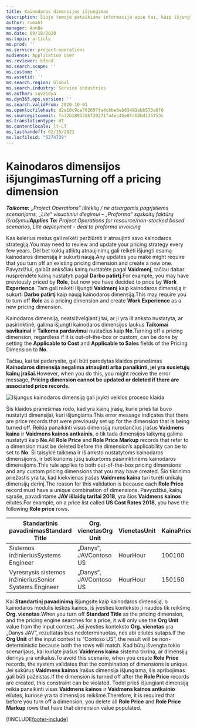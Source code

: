 ```yaml
---
title: Kainodaros dimensijos išjungimas
description: Šioje temoje pateikiama informacija apie tai, kaip išjungti kainodaros dimensijas.
author: rumant
manager: AnnBe
ms.date: 09/18/2020
ms.topic: article
ms.prod: ''
ms.service: project-operations
audience: Application User
ms.reviewer: kfend
ms.search.scope: ''
ms.custom: ''
ms.assetid: ''
ms.search.region: Global
ms.search.industry: Service industries
ms.author: suvaidya
ms.dyn365.ops.version: ''
ms.search.validFrom: 2020-10-01
ms.openlocfilehash: d2e10c9ce782697fa4cbbe6eb63491ebb573a6f6
ms.sourcegitcommit: fa32b1893286f20271fa4ec4be8fc68bd135f53c
ms.translationtype: HT
ms.contentlocale: lt-LT
ms.lasthandoff: 02/15/2021
ms.locfileid: "5274738"
---
```

# <a name="turning-off-a-pricing-dimension"></a><span data-ttu-id="8aef5-103">Kainodaros dimensijos išjungimas</span><span class="sxs-lookup"><span data-stu-id="8aef5-103">Turning off a pricing dimension</span></span>

<span data-ttu-id="8aef5-104">_**Taikoma:** „Project Operations“ išteklių / ne atsargomis pagrįstiems scenarijams, „Lite“ visuotiniui diegimui – „Proforma“ sąskaitų faktūrų išrašymui_</span><span class="sxs-lookup"><span data-stu-id="8aef5-104">_**Applies To:** Project Operations for resource/non-stocked based scenarios, Lite deployment - deal to proforma invoicing_</span></span>

<span data-ttu-id="8aef5-105">Kas kelerius metus gali reikėti peržiūrėti ir atnaujinti savo kainodaros strategiją.</span><span class="sxs-lookup"><span data-stu-id="8aef5-105">You may need to review and update your pricing strategy every few years.</span></span> <span data-ttu-id="8aef5-106">Dėl bet kokių atliktų atnaujinimų gali reikėti išjungti esamą kainodaros dimensiją ir sukurti naują.</span><span class="sxs-lookup"><span data-stu-id="8aef5-106">Any updates you make might require that you turn off an existing pricing dimension and create a new one.</span></span> <span data-ttu-id="8aef5-107">Pavyzdžiui, galbūt anksčiau kainą nustatėte pagal **Vaidmenį**, tačiau dabar nusprendėte kainą nustatyti pagal **Darbo patirtį**.</span><span class="sxs-lookup"><span data-stu-id="8aef5-107">For example, you may have previously priced by **Role**, but now you have decided to price by **Work Experience**.</span></span> <span data-ttu-id="8aef5-108">Tam gali reikėti išjungti **Vaidmenį** kaip kainodaros dimensiją ir sukurti **Darbo patirtį** kaip naują kainodaros dimensiją.</span><span class="sxs-lookup"><span data-stu-id="8aef5-108">This may require you to turn off **Role** as a pricing dimension and create **Work Experience** as a new pricing dimension.</span></span> 

<span data-ttu-id="8aef5-109">Kainodaros dimensiją, neatsižvelgiant į tai, ar ji yra iš anksto nustatyta, ar pasirinktinė, galima išjungti kainodaros dimensijos laukus **Taikomai savikainai** ir **Taikoma pardavimui** nustačius kaip **Ne**.</span><span class="sxs-lookup"><span data-stu-id="8aef5-109">Turning off a pricing dimension, regardless if it is out-of-the-box or custom, can be done by setting the **Applicable to Cost** and **Applicable to Sales** fields of the Pricing Dimension to **No**.</span></span>

<span data-ttu-id="8aef5-110">Tačiau, kai tai padarysite, gali būti parodytas klaidos pranešimas **Kainodaros dimensija negalima atnaujinti arba panaikinti, jei yra susietųjų kainų įrašai.**</span><span class="sxs-lookup"><span data-stu-id="8aef5-110">However, when you do this, you might receive the error message, **Pricing dimension cannot be updated or deleted if there are associated price records.**</span></span>

![Išjungus kainodaros dimensiją gali įvykti veiklos proceso klaida](media/Business-Process-Error.png)

<span data-ttu-id="8aef5-112">Šis klaidos pranešimas rodo, kad yra kainų įrašų, kurie prieš tai buvo nustatyti dimensijai, kuri išjungiama.</span><span class="sxs-lookup"><span data-stu-id="8aef5-112">This error message indicates that there are price records that were previously set up for the dimension that is being turned off.</span></span> <span data-ttu-id="8aef5-113">Reikia panaikinti visus dimensiją nurodančius įrašus **Vaidmens kaina** ir **Vaidmens kainos antkainis**, o tik tada dimensijos taikymą galima nustatyti kaip **Ne**.</span><span class="sxs-lookup"><span data-stu-id="8aef5-113">All **Role Price** and **Role Price Markup** records that refer to a dimension must be deleted before the dimension’s applicability can be to set to **No**.</span></span> <span data-ttu-id="8aef5-114">Ši taisyklė taikoma ir iš anksto nustatytoms kainodaros dimensijoms, ir bet kurioms jūsų sukurtoms pasirinktinėms kainodaros dimensijoms.</span><span class="sxs-lookup"><span data-stu-id="8aef5-114">This rule applies to both out-of-the-box pricing dimensions and any custom pricing dimensions that you may have created.</span></span> <span data-ttu-id="8aef5-115">Šio tikrinimo priežastis yra ta, kad kiekvienas įrašas **Vaidmens kaina** turi turėti unikalų dimensijų derinį.</span><span class="sxs-lookup"><span data-stu-id="8aef5-115">The reason for this validation is because each **Role Price** record must have a unique combination of dimensions.</span></span> <span data-ttu-id="8aef5-116">Pavyzdžiui, kainų sąraše, pavadintame **JAV išlaidų tarifai 2018**, yra šios **Vaidmens kainos** eilutės.</span><span class="sxs-lookup"><span data-stu-id="8aef5-116">For example, on a price list called **US Cost Rates 2018**, you have the following **Role price** rows.</span></span> 

| <span data-ttu-id="8aef5-117">Standartinis pavadinimas</span><span class="sxs-lookup"><span data-stu-id="8aef5-117">Standard Title</span></span>         | <span data-ttu-id="8aef5-118">Org. vienetas</span><span class="sxs-lookup"><span data-stu-id="8aef5-118">Org Unit</span></span>    |<span data-ttu-id="8aef5-119">Vienetas</span><span class="sxs-lookup"><span data-stu-id="8aef5-119">Unit</span></span>   |<span data-ttu-id="8aef5-120">Kaina</span><span class="sxs-lookup"><span data-stu-id="8aef5-120">Price</span></span>  |<span data-ttu-id="8aef5-121">Valiuta</span><span class="sxs-lookup"><span data-stu-id="8aef5-121">Currency</span></span>  |
| -----------------------|-------------|-------|-------|----------|
| <span data-ttu-id="8aef5-122">Sistemos inžinierius</span><span class="sxs-lookup"><span data-stu-id="8aef5-122">Systems Engineer</span></span>|<span data-ttu-id="8aef5-123">„Danys“, JAV</span><span class="sxs-lookup"><span data-stu-id="8aef5-123">Contoso US</span></span>|<span data-ttu-id="8aef5-124">Hour</span><span class="sxs-lookup"><span data-stu-id="8aef5-124">Hour</span></span>| <span data-ttu-id="8aef5-125">100</span><span class="sxs-lookup"><span data-stu-id="8aef5-125">100</span></span>|<span data-ttu-id="8aef5-126">USD</span><span class="sxs-lookup"><span data-stu-id="8aef5-126">USD</span></span>|
| <span data-ttu-id="8aef5-127">Vyresnysis sistemos inžinierius</span><span class="sxs-lookup"><span data-stu-id="8aef5-127">Senior Systems Engineer</span></span>|<span data-ttu-id="8aef5-128">„Danys“, JAV</span><span class="sxs-lookup"><span data-stu-id="8aef5-128">Contoso US</span></span>|<span data-ttu-id="8aef5-129">Hour</span><span class="sxs-lookup"><span data-stu-id="8aef5-129">Hour</span></span>| <span data-ttu-id="8aef5-130">150</span><span class="sxs-lookup"><span data-stu-id="8aef5-130">150</span></span>| <span data-ttu-id="8aef5-131">USD</span><span class="sxs-lookup"><span data-stu-id="8aef5-131">USD</span></span>|


<span data-ttu-id="8aef5-132">Kai **Standartinį pavadinimą** išjungsite kaip kainodaros dimensiją, o kainodaros modulis ieškos kainos, iš įvesties konteksto ji naudos tik reikšmę **Org. vienetas**.</span><span class="sxs-lookup"><span data-stu-id="8aef5-132">When you turn off **Standard Title** as the pricing dimension, and the pricing engine searches for a price, it will only use the **Org Unit** value from the input context.</span></span> <span data-ttu-id="8aef5-133">Jei įvesties konteksto **Org. vienetas** yra „Danys JAV“, rezultatas bus nedeterminuotas, nes abi eilutės sutaps.</span><span class="sxs-lookup"><span data-stu-id="8aef5-133">If the **Org Unit** of the input context is “Contoso US”, the result will be non-deterministic because both the rows will match.</span></span> <span data-ttu-id="8aef5-134">Kad būtų išvengta tokio scenarijaus, kai kuriate įrašus **Vaidmens kaina** sistema tikrina, ar dimensijų derinys yra unikalus.</span><span class="sxs-lookup"><span data-stu-id="8aef5-134">To avoid this scenario, when you create **Role Price** records, the system validates that the combination of dimensions is unique.</span></span> <span data-ttu-id="8aef5-135">Jei sukūrus **Vaidmens kainos** įrašus dimensija išjungiama, šis apribojimas gali būti pažeistas.</span><span class="sxs-lookup"><span data-stu-id="8aef5-135">If the dimension is turned off after the **Role Price** records are created, this constraint can be violated.</span></span> <span data-ttu-id="8aef5-136">Todėl prieš išjungiant dimensiją reikia panaikinti visas **Vaidmens kainos** ir **Vaidmens kainos antkainio** eilutes, kuriose yra ta dimensijos reikšmė.</span><span class="sxs-lookup"><span data-stu-id="8aef5-136">Therefore, it is required that before you turn off a dimension, you delete all **Role Price** and **Role Price Markup** rows that have that dimension value populated.</span></span>


[!INCLUDE[footer-include](../includes/footer-banner.md)]